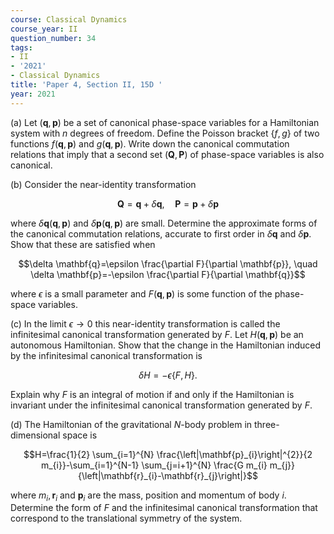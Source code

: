 ```yaml
---
course: Classical Dynamics
course_year: II
question_number: 34
tags:
- II
- '2021'
- Classical Dynamics
title: 'Paper 4, Section II, 15D '
year: 2021
---
```




(a) Let $(\mathbf{q}, \mathbf{p})$ be a set of canonical phase-space variables for a Hamiltonian system with $n$ degrees of freedom. Define the Poisson bracket $\{f, g\}$ of two functions $f(\mathbf{q}, \mathbf{p})$ and $g(\mathbf{q}, \mathbf{p})$. Write down the canonical commutation relations that imply that a second set $(\mathbf{Q}, \mathbf{P})$ of phase-space variables is also canonical.

(b) Consider the near-identity transformation

$$\mathbf{Q}=\mathbf{q}+\delta \mathbf{q}, \quad \mathbf{P}=\mathbf{p}+\delta \mathbf{p}$$

where $\delta \mathbf{q}(\mathbf{q}, \mathbf{p})$ and $\delta \mathbf{p}(\mathbf{q}, \mathbf{p})$ are small. Determine the approximate forms of the canonical commutation relations, accurate to first order in $\delta \mathbf{q}$ and $\delta \mathbf{p}$. Show that these are satisfied when

$$\delta \mathbf{q}=\epsilon \frac{\partial F}{\partial \mathbf{p}}, \quad \delta \mathbf{p}=-\epsilon \frac{\partial F}{\partial \mathbf{q}}$$

where $\epsilon$ is a small parameter and $F(\mathbf{q}, \mathbf{p})$ is some function of the phase-space variables.

(c) In the limit $\epsilon \rightarrow 0$ this near-identity transformation is called the infinitesimal canonical transformation generated by $F$. Let $H(\mathbf{q}, \mathbf{p})$ be an autonomous Hamiltonian. Show that the change in the Hamiltonian induced by the infinitesimal canonical transformation is

$$\delta H=-\epsilon\{F, H\} .$$

Explain why $F$ is an integral of motion if and only if the Hamiltonian is invariant under the infinitesimal canonical transformation generated by $F$.

(d) The Hamiltonian of the gravitational $N$-body problem in three-dimensional space is

$$H=\frac{1}{2} \sum_{i=1}^{N} \frac{\left|\mathbf{p}_{i}\right|^{2}}{2 m_{i}}-\sum_{i=1}^{N-1} \sum_{j=i+1}^{N} \frac{G m_{i} m_{j}}{\left|\mathbf{r}_{i}-\mathbf{r}_{j}\right|}$$

where $m_{i}, \mathbf{r}_{i}$ and $\mathbf{p}_{i}$ are the mass, position and momentum of body $i$. Determine the form of $F$ and the infinitesimal canonical transformation that correspond to the translational symmetry of the system.
